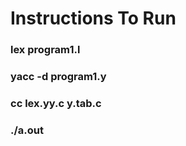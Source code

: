 # Instructions To Run

### lex program1.l

### yacc -d program1.y

### cc lex.yy.c y.tab.c

### ./a.out
